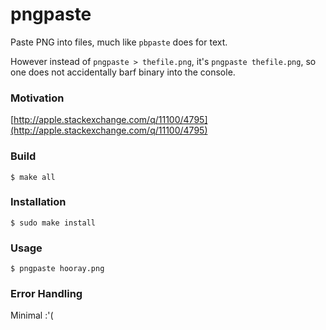 pngpaste
========

Paste PNG into files, much like `pbpaste` does for text.

However instead of `pngpaste > thefile.png`, it's `pngpaste thefile.png`,
so one does not accidentally barf binary into the console.

### Motivation

[http://apple.stackexchange.com/q/11100/4795](http://apple.stackexchange.com/q/11100/4795)

### Build

    $ make all

### Installation

    $ sudo make install

### Usage

    $ pngpaste hooray.png

### Error Handling

Minimal :'(
